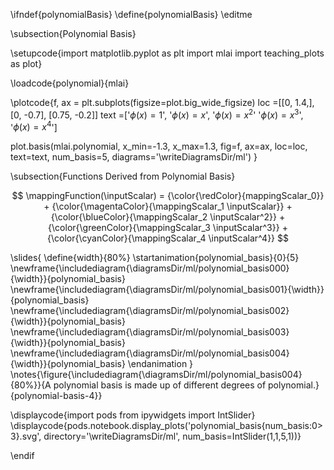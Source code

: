 \ifndef{polynomialBasis}
\define{polynomialBasis}
\editme

\subsection{Polynomial Basis}

\setupcode{import matplotlib.pyplot as plt
import mlai
import teaching_plots as plot}

\loadcode{polynomial}{mlai}

\plotcode{f, ax = plt.subplots(figsize=plot.big_wide_figsize)
loc =[[0, 1.4,],
      [0, -0.7],
      [0.75, -0.2]]
text =['$\phi(x) = 1$',
       '$\phi(x) = x$',
       '$\phi(x) = x^2$'
       '$\phi(x) = x^3$',
       '$\phi(x) = x^4$']

plot.basis(mlai.polynomial, x_min=-1.3, x_max=1.3, 
           fig=f, ax=ax, loc=loc, text=text, num_basis=5,
		   diagrams='\writeDiagramsDir/ml')
}

\subsection{Functions Derived from Polynomial Basis}

$$
\mappingFunction(\inputScalar) = {\color{\redColor}{mappingScalar_0}} + {\color{\magentaColor}{\mappingScalar_1 \inputScalar}} + {\color{\blueColor}{\mappingScalar_2 \inputScalar^2}} + {\color{\greenColor}{\mappingScalar_3 \inputScalar^3}} + {\color{\cyanColor}{\mappingScalar_4 \inputScalar^4}}
$$

\slides{
\define{width}{80%}
\startanimation{polynomial_basis}{0}{5}
\newframe{\includediagram{\diagramsDir/ml/polynomial_basis000}{\width}}{polynomial_basis}
\newframe{\includediagram{\diagramsDir/ml/polynomial_basis001}{\width}}{polynomial_basis}
\newframe{\includediagram{\diagramsDir/ml/polynomial_basis002}{\width}}{polynomial_basis}
\newframe{\includediagram{\diagramsDir/ml/polynomial_basis003}{\width}}{polynomial_basis}
\newframe{\includediagram{\diagramsDir/ml/polynomial_basis004}{\width}}{polynomial_basis}
\endanimation
}
\notes{\figure{\includediagram{\diagramsDir/ml/polynomial_basis004}{80%}}{A polynomial basis is made up of different degrees of polynomial.}{polynomial-basis-4}}

\displaycode{import pods
from ipywidgets import IntSlider}
\displaycode{pods.notebook.display_plots('polynomial_basis{num_basis:0>3}.svg', 
                            directory='\writeDiagramsDir/ml', 
			    num_basis=IntSlider(1,1,5,1))}

\endif
